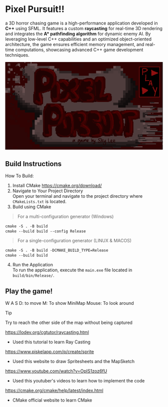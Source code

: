 # **__Pixel Pursuit__!!**  
a 3D horror chasing game is a high-performance application developed in **C++** using SFML. It features a custom **raycasting**  for real-time 3D rendering and integrates the __A* pathfinding algorithm__ for dynamic enemy AI. By leveraging low-level C++ capabilities and an optimized object-oriented architecture, the game ensures efficient memory management, and real-time computations, showcasing advanced C++ game development techniques.

![Screenshot of Game Screen.](/rpg-game/Resources/Game_Images/game_screen_1.png)

## Build Instructions
How To Build:
1) Install CMake https://cmake.org/download/
2) Navigate to Your Project Directory  
Open your terminal and navigate to the project directory where `CMakeLists.txt` is located.
3) Build using CMake
> For a multi-configuration generator (Windows)
```
cmake -S . -B build
cmake --build build --config Release
```
> For a single-configuration generator (LINUX & MACOS)
```
cmake -S . -B build -DCMAKE_BUILD_TYPE=Release
cmake --build build
```
4) Run the Application  
To run the application, execute the `main.exe` file located in `build/bin/Release/`.


## Play the game!
W A S D: to move
M: To show MiniMap
Mouse: To look around

> [!TIP]
> Try to reach the other side of the map without being captured



https://lodev.org/cgtutor/raycasting.html
- Used this tutorial to learn Ray Casting 

https://www.piskelapp.com/p/create/sprite
- Used this website to draw Spritesheets and the MapSketch

https://www.youtube.com/watch?v=OpIS1zoz6fU
- Used this youtuber's videos to learn how to implement the code

https://cmake.org/cmake/help/latest/index.html
- CMake official website to learn CMake
